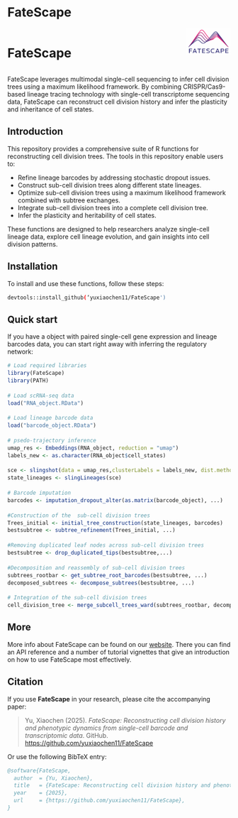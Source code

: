 # FateScape

<h1 style="display: inline-block;">FateScape</h1>

<div style="float: right; margin-left: 15px;">
  <img src="man/logo.png" alt="FateScape logo" width="100">
</div>

FateScape leverages multimodal single-cell sequencing to infer cell division trees using a maximum likelihood framework. By combining CRISPR/Cas9-based lineage tracing technology with single-cell transcriptome sequencing data, FateScape can reconstruct cell division history and infer the plasticity and inheritance of cell states.


## Introduction

This repository provides a comprehensive suite of R functions for reconstructing cell division trees. The tools in this repository enable users to:

-   Refine lineage barcodes by addressing stochastic dropout issues.
-   Construct sub-cell division trees along different state lineages.
-   Optimize sub-cell division trees using a maximum likelihood framework combined with subtree exchanges.
-   Integrate sub-cell division trees into a complete cell division tree.
-   Infer the plasticity and heritability of cell states.

These functions are designed to help researchers analyze single-cell lineage data, explore cell lineage evolution, and gain insights into cell division patterns.

##  Installation

To install and use these functions, follow these steps:

``` bash
devtools::install_github(‘yuxiaochen11/FateScape')
```

##  Quick start

If you have a object with paired single-cell gene expression and lineage barcodes data, you can start right away with inferring the regulatory network:

``` r
# Load required libraries
library(FateScape)
library(PATH)

# Load scRNA-seq data
load("RNA_object.RData")

# Load lineage barcode data
load("barcode_object.RData")

# psedo-trajectory inference
umap_res <- Embeddings(RNA_object, reduction = "umap")
labels_new <- as.character(RNA_object$cell_states)

sce <- slingshot(data = umap_res,clusterLabels = labels_new, dist.method = "simple",start.clus = "Ectoderm")
state_lineages <- slingLineages(sce)

# Barcode imputation
barcodes <- imputation_dropout_alter(as.matrix(barcode_object), ...)

#Construction of the  sub-cell division trees 
Trees_initial <- initial_tree_construction(state_lineages, barcodes)
bestsubtree <- subtree_refinement(Trees_initial, ...)

#Removing duplicated leaf nodes across sub-cell division trees
bestsubtree <- drop_duplicated_tips(bestsubtree,...)

#Decomposition and reassembly of sub-cell division trees
subtrees_rootbar <- get_subtree_root_barcodes(bestsubtree, ...)
decomposed_subtrees <- decompose_subtrees(bestsubtree, ...)

# Integration of the sub-cell division trees
cell_division_tree <- merge_subcell_trees_ward(subtrees_rootbar, decomposed_subtrees)
```
## More
More info about FateScape can be found on our [website](https://yuxiaochen11.github.io/FateScape/). There you can find an API reference and a number of tutorial vignettes that give an introduction on how to use FateScape most effectively.


## Citation

If you use **FateScape** in your research, please cite the accompanying paper:

> Yu, Xiaochen (2025). _FateScape: Reconstructing cell division history and phenotypic dynamics from single-cell barcode and transcriptomic data_. GitHub. https://github.com/yuxiaochen11/FateScape

Or use the following BibTeX entry:

```bibtex
@software{FateScape,
  author  = {Yu, Xiaochen},
  title   = {FateScape: Reconstructing cell division history and phenotypic dynamics from single-cell barcode and transcriptomic data},
  year    = {2025},
  url     = {https://github.com/yuxiaochen11/FateScape},
}
```
